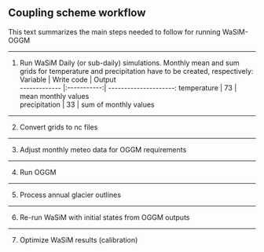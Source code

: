 ## Coupling scheme workflow
This text summarizes the main steps needed to follow for running WaSiM-OGGM
_____

1. Run WaSiM
Daily (or sub-daily) simulations. Monthly mean and sum grids for temperature and precipitation have to be created, respectively:
Variable      | Write code  | Output                
------------- |:-----------:| ---------------------:
temperature   | 73          | mean monthly values   
precipitation | 33          | sum of monthly values 

_____
2. Convert grids to nc files


_____
3. Adjust monthly meteo data for OGGM requirements


_____
4. Run OGGM


_____
5. Process annual glacier outlines


_____
6. Re-run WaSiM with initial states from OGGM outputs


_____
7. Optimize WaSiM results (calibration)
